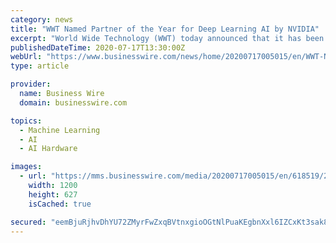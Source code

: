 ```yaml
---
category: news
title: "WWT Named Partner of the Year for Deep Learning AI by NVIDIA"
excerpt: "World Wide Technology (WWT) today announced that it has been selected by the NVIDIA Partner Network (NPN) as the 2019 Deep Learning AI Partner of the"
publishedDateTime: 2020-07-17T13:30:00Z
webUrl: "https://www.businesswire.com/news/home/20200717005015/en/WWT-Named-Partner-Year-Deep-Learning-AI"
type: article

provider:
  name: Business Wire
  domain: businesswire.com

topics:
  - Machine Learning
  - AI
  - AI Hardware

images:
  - url: "https://mms.businesswire.com/media/20200717005015/en/618519/23/wwt-logo-color-horizontal-high.jpg"
    width: 1200
    height: 627
    isCached: true

secured: "eemBjuRjhvDhYU72ZMyrFwZxqBVtnxgioOGtNlPuaKEgbnXxl6IZCxKt3sak8sLH0AI2FFR/7i8EauJV2i5lH8wpcw+n+6ZLjalQ/YmAg+3j8AkVTycUKfzqt4Ec7vwMdYKmqOk7SJmTZmSnUnHVXtA2iHZljPPZkwAcZGMKZxWdq9syNSzTB1hHo+EOETHlI8lll4wNp5QXIsZqYdaxzOtD/vYgLPpwjaeCdaZc635MJXKcFJ4rsAghfTEem9ZrH3QDJYPEqH9cGcAr1ouNGWR9qwgnntNYpNxVP02LplH3/ZxX8qT54ymei5f7/svtFUNiQXSD4klkQEYb47xZfQ==;DlQq5lbrdN7ntlhrTxAGOA=="
---
```


